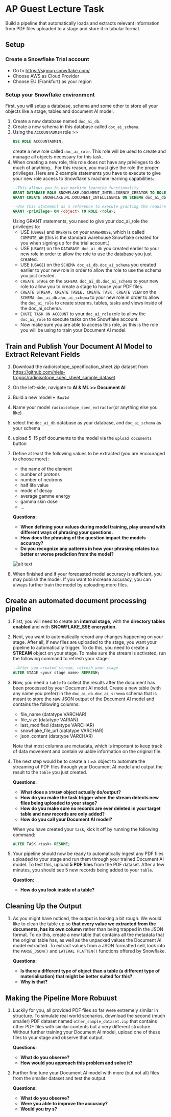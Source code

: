 # AP Guest Lecture Task

Build a pipeline that automatically loads and extracts relevant information from PDF files uploaded to a stage and store it in tabular format.

## Setup
### Create a Snowflake Trial account
* Go to https://signup.snowflake.com/
* Choose AWS as Cloud Provider
* Choose EU (Frankfurt) as your region

### Setup your Snowflake environment
First, you will setup a database, schema and some other  to store all your objects like a stage, tables and document AI model. 
1. Create a new database named ```doc_ai_db```.
2. Create a new schema in this database called ```doc_ai_schema```. 
3. Using the ```ACCOUNTADMIN``` role >> 
    ```sql
    USE ROLE ACCOUNTADMIN;
    ```
    create a new role called ```doc_ai_role```. This role will be used to create and manage all objects necessary for this task.
4. When creating a new role, this role does not have any privileges to do much of anything... For this reason, you must give the role the proper privileges. Here are 2 example statements you have to execute to give your new role access to Snowflake's machine learning capabilities:
    ```sql
    --This allows you to use machine learning functionality
    GRANT DATABASE ROLE SNOWFLAKE.DOCUMENT_INTELLIGENCE_CREATOR TO ROLE doc_ai_role;
    GRANT CREATE SNOWFLAKE.ML.DOCUMENT_INTELLIGENCE ON SCHEMA doc_ai_db.doc_ai_schema TO ROLE doc_ai_role;

    --Use this statement as a reference to execute granting the required privileges as mentioned below
    GRANT <privilege> ON <object> TO ROLE <role>;
    ```
    Using GRANT statements, you need to give your doc_ai_role the privileges to:
    * USE (```USAGE```) and ```OPERATE``` on your ```WAREHOUSE```, which is called ```COMPUTE_WH``` (this is the standard warehouse Snowflake created for you when signing up for the trial account.)
    * USE (```USAGE```) on the ```DATABASE doc_ai_db``` you created earlier to your new role in order to allow the role to use the database you just created.
    * USE (```USAGE```) on the ```SCHEMA doc_ai_db.doc_ai_schema``` you created earlier to your new role in order to allow the role to use the schema you just created.
    * ```CREATE STAGE``` on the ```SCHEMA doc_ai_db.doc_ai_schema``` to your new role to allow you to create a stage to house your PDF files.
    * ```CREATE STREAM, CREATE TABLE, CREATE TASK, CREATE VIEW``` on the ```SCHEMA doc_ai_db.doc_ai_schema``` to your new role in order to allow the ```doc_ai_role``` to create streams, tables, tasks and views inside of the doc_ai_schema.
    * ```EXUTE TASK ON ACCOUNT``` to your ```doc_ai_role``` role to allow the ```doc_ai_role``` to execute tasks on the Snowflake account.
    * Now make sure you are able to access this role, as this is the role you will be using to train your Document AI model. 


## Train and Publish Your Document AI Model to Extract Relevant Fields 
1. Download the radioisotope_specification_sheet.zip dataset from https://github.com/niels-tropos/radioisotope_spec_sheet_sample_dataset

2. On the left-side, navigate to <strong>AI & ML >> Document AI</strong>
3. Build a new model <strong>```+ Build```</strong>
4. Name your model ```radioisotope_spec_extractor```(or anything else you like)
5. select the ```doc_ai_db``` database as your database, and ```doc_ai_schema``` as your schema
6. upload 5-15 pdf documents to the model via the ```upload documents``` button 
7. Define at least the following values to be extracted (you are encouraged to choose more):
    * the name of the element
    * number of protons
    * number of neutrons
    * half life value
    * mode of decay
    * average gamme energy
    * gamma skin dose 
    * ...

    <strong> Questions: 
    * When defining your values during model training, play around with different ways of phrasing your questions. 
    * How does the phrasing of the question impact the models accuracy? 
    * Do you recognize any patterns in how your phrasing relates to a better or worse prediction from the model?</strong> 

    ![alt text](image.png)

8. When finished and if your forecasted model accuracy is sufficient, you may publish the model. If you want to increase accuracy, you can always further train the model by uploading more files. 

## Create an automated document processing pipeline

1. First, you will need to create an <strong>internal stage</strong>, with the <strong>directory tables enabled</strong> and with <strong>SNOWFLAKE_SSE encryption</strong>.

2. Next, you want to automatically record any changes happening on your stage. After all, if new files are uploaded to the stage, you want your pipeline to automatically trigger. To do this, you need to create a <strong>STREAM</strong> object on your stage. To make sure the stream is activated, run the following command to refresh your stage: 
    ```sql
    --After you created stream, refresh your stage 
    ALTER STAGE <your stage name> REFRESH;
    ```
3. Now, you need a ```table``` to collect the results after the document has been processed by your Document AI model. Create a new table (with any name you prefer) in the ```doc_ai_db.doc_ai_schema``` schema that is meant to store the raw JSON output of the Document AI model and contains the following columns:
    * file_name (datatype VARCHAR)
    * file_size (datatype VARIAN)
    * last_modified (datatype VARCHAR)
    * snowflake_file_url (datatype VARCHAR)
    * json_content (datatype VARCHAR)
   
    Note that most columns are metadata, which is important to keep track of data movement and contain valuable information on the original file.

4. The next step would be to create a ```task``` object to automate the streaming of PDF files through your Document AI model and output the result to the ```table``` you just created.

    <strong> Questions: 
    * What does a ```STREAM``` object actually do/output? 
    * How do you make the task trigger when the stream detects new files being uploaded to your stage? 
    * How do you make sure no records are ever deleted in your target table and new records are only added?
    * How do you call your Document AI model?</strong> 

    When you have created your ```task```, kick it off by running the following command:
    ```sql
    ALTER TASK <task> RESUME;
    ```

5. Your pipeline should now be ready to automatically ingest any PDF files uploaded to your stage and run them through your trained Document AI model. To test this, upload <strong>5 PDF files</strong> from the PDF dataset. After a few minutes, you should see 5 new records being added to your ```table```. 

    <strong> Question: 
    * How do you look inside of a table?</strong> 

## Cleaning Up the Output

1. As you might have noticed, the output is looking a bit rough. We would like to clean the table up so <strong> that every value we extracted from the documents, has its own column</strong>  rather than being trapped in the JSON format. To do this, create a new table that contains all the metadata that the original table has, as well as the unpacked values the Document AI model extracted. To extract values from a JSON formatted cell, look into the ```PARSE_JSON()``` and ```LATERAL FLATTEN()``` functions offered by Snowflake. 

    <strong> Questions: 
    * Is there a different type of object than a table (a different type of materialisation) that might be better suited for this? 
    * Why is that?</strong> 

## Making the Pipeline More Robuust

1. Luckily for you, all provided PDF files so far were extremely similar in structure. To simulate real world scenarios, download the second (much smaller) PDF dataset named ```other_sample_dataset.zip``` that contains other PDF files with similar contents but a very different structure. Without further training your Document AI model, upload one of these files to your stage and observe that output.

    <strong> Questions: 
    * What do you observe?
    * How would you approach this problem and solve it?</strong> 

2. Further fine tune your Document AI model with more (but not all) files from the smaller dataset and test the output. 

    <strong> Questions: 
    * What do you observe?
    * Were you able to improve the accuracy?
    * Would you try s?</strong> 
